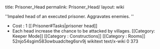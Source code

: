 title: Prisoner_Head
permalink: Prisoner_Head/
layout: wiki



''Impaled head of an executed prisoner. Aggravates enemies.
''
- Cost : 1 [[:Prisoner#Tasks|prisoner head]]
- Each head increase the chance to be attacked by villages.
[[Category: Keeper Mode]]
[[Category : Constructions]]
[[Category : Rooms]]</text>
      <sha1>52njo54sgim583owbuadclteg6srv9j</sha1>
      <model>wikitext</model>
      <format>text/x-wiki</format>
    </revision>
  </page>
  <page>
    <title>Beast Cage</title>
    <ns>0</ns>
    <id>373</id>
    <redirect title